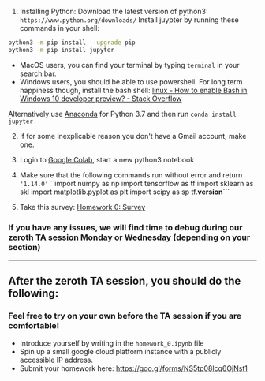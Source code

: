 1. Installing Python:
Download the latest version of python3: `https://www.python.org/downloads/`
Install juypter by running these commands in your shell:
```sh
python3 -m pip install --upgrade pip
python3 -m pip install jupyter
```
 - MacOS users, you can find your terminal by typing `terminal` in your search bar.
 - Windows users, you should be able to use powershell. For long term happiness though, install the bash shell: [linux - How to enable Bash in Windows 10 developer preview? - Stack Overflow](https://stackoverflow.com/questions/36352627/how-to-enable-bash-in-windows-10-developer-preview)

 Alternatively use [Anaconda](https://docs.conda.io/en/latest/miniconda.html) for Python 3.7 and then run `conda install jupyter`

2. If for some inexplicable reason you don't have a Gmail account, make one.

3. Login to [Google Colab](https://colab.research.google.com), start a new python3 notebook

4. Make sure that the following commands run without error and return `'1.14.0'`
``import numpy as np
import tensorflow as tf
import sklearn as skl
import matplotlib.pyplot as plt
import scipy as sp
tf.__version__```


5. Take this survey: [Homework 0: Survey](https://goo.gl/forms/hV8rUMVzjIxEX3S73)

### If you have any issues, we will find time to debug during our zeroth TA session Monday or Wednesday (depending on your section)
---------------------

## After the zeroth TA session, you should do the following:
### Feel free to try on your own before the TA session if you are comfortable!
 - Introduce yourself by writing in the `homework_0.ipynb` file
 - Spin up a small google cloud platform instance with a publicly accessible IP address.
 - Submit your homework here: https://goo.gl/forms/NS5tp08lcq6OjNst1
